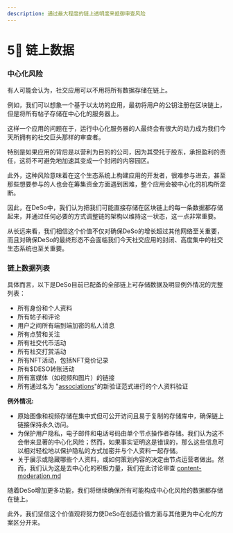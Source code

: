 ```yaml
---
description: 通过最大程度的链上透明度来抵御审查风险
---
```


# 5⃣ 链上数据

### 中心化风险

有人可能会认为，社交应用可以不用将所有数据存储在链上。

例如，我们可以想象一个基于以太坊的应用，最初将用户的公钥注册在区块链上，但是将所有帖子存储在中心化的服务器上。

这样一个应用的问题在于，运行中心化服务器的人最终会有很大的动力成为我们今天所拥有的社交巨头那样的审查者。

特别是如果应用的背后是以营利为目的的公司，因为其受托于股东，承担盈利的责任，这将不可避免地加速其变成一个封闭的内容园区。

此外，这种风险意味着在这个生态系统上构建应用的开发者，很难参与进去，甚至那些想要参与的人也会在筹集资金方面遇到困难，整个应用会被中心化的机构所垄断。

因此，在DeSo中，我们认为把我们可能直接存储在区块链上的每一条数据都存储起来，并通过任何必要的方式调整链的架构以维持这一状态，这一点非常重要。

从长远来看，我们相信这个价值不仅对确保DeSo的增长超过其他网络至关重要，而且对确保DeSo的最终形态不会面临我们今天社交应用的封闭、高度集中的社交生态系统也至关重要。

### 链上数据列表

具体而言，以下是DeSo目前已配备的全部链上可存储数据及明显例外情况的完整列表：

* 所有身份和个人资料
* 所有帖子和评论
* 用户之间所有端到端加密的私人消息
* 所有点赞和关注
* 所有社交代币活动
* 所有社交打赏活动
* 所有NFT活动，包括NFT竞价记录
* 所有$DESO转账活动
* 所有富媒体（如视频和图片）的链接
* 所有通过名为 "[associations](https://diamondapp.com/u/deso/blog/associations-explained-building-network-effects-on-chain)"的新验证范式进行的个人资料验证

**例外情况:**

* 原始图像和视频存储在集中式但可公开访问且易于复制的存储库中，确保链上链接保持永久访问。
* 为保护用户隐私，电子邮件和电话号码由单个节点操作者存储。我们认为这不会带来显著的中心化风险；然而，如果事实证明这是错误的，那么这些信息可以相对轻松地以保护隐私的方式加密并与个人资料一起存储。
* 关于展示或隐藏哪些个人资料，或如何策划内容的决定由节点运营者做出。然而，我们认为这是去中心化的积极力量，我们在此讨论审查 [content-moderation.md](content-moderation.md "mention")

随着DeSo增加更多功能，我们将继续确保所有可能构成中心化风险的数据都存储在链上。

此外，我们坚信这个价值观将努力使DeSo在创造价值方面与其他更为中心化的方案区分开来。

